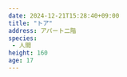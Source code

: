 ```yaml
---
date: 2024-12-21T15:28:40+09:00
title: "トア"
address: アパート二階
species:
 - 人間
height: 160
age: 17
---
```


